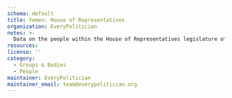 ```yaml
---
schema: default
title: Yemen: House of Representatives
organization: EveryPolitician
notes: >-
  Data on the people within the House of Representatives legislature of Yemen.
resources:
license: ''
category:
  - Groups & Bodies
  - People
maintainer: EveryPolitician
maintainer_email: team@everypolitician.org
---
```

